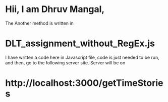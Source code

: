 # Hii, I am Dhruv Mangal,

The Another method is written in 
# DLT_assignment_without_RegEx.js
I have written a code here in Javascript file, code is just needed to be run, and then, go to the following server site.
Server will be on 
# http://localhost:3000/getTimeStories
